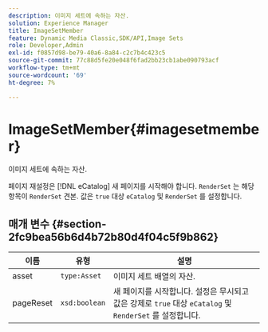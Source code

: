 ```yaml
---
description: 이미지 세트에 속하는 자산.
solution: Experience Manager
title: ImageSetMember
feature: Dynamic Media Classic,SDK/API,Image Sets
role: Developer,Admin
exl-id: f0857d98-be79-40a6-8a84-c2c7b4c423c5
source-git-commit: 77c88d5fe20e048f6fad2bb23cb1abe090793acf
workflow-type: tm+mt
source-wordcount: '69'
ht-degree: 7%

---
```


# ImageSetMember{#imagesetmember}

이미지 세트에 속하는 자산.

페이지 재설정은 [!DNL eCatalog] 새 페이지를 시작해야 합니다. `RenderSet` 는 해당 항목이 `RenderSet` 견본. 값은 `true` 대상 `eCatalog` 및 `RenderSet` 를 설정합니다.

## 매개 변수 {#section-2fc9bea56b6d4b72b80d4f04c5f9b862}

| 이름 | 유형 | 설명 |
|---|---|---|
| asset | `type:Asset` | 이미지 세트 배열의 자산. |
| pageReset | `xsd:boolean` | 새 페이지를 시작합니다. 설정은 무시되고 값은 강제로 `true` 대상 `eCatalog` 및 `RenderSet` 를 설정합니다. |
